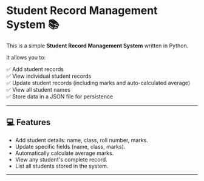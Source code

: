 # Student Record Management System 📚

This is a simple **Student Record Management System** written in Python.

It allows you to:

✅ Add student records  
✅ View individual student records  
✅ Update student records (including marks and auto-calculated average)  
✅ View all student names  
✅ Store data in a JSON file for persistence

---

## 💻 Features

- Add student details: name, class, roll number, marks.
- Update specific fields (name, class, marks).
- Automatically calculate average marks.
- View any student's complete record.
- List all students stored in the system.

---


